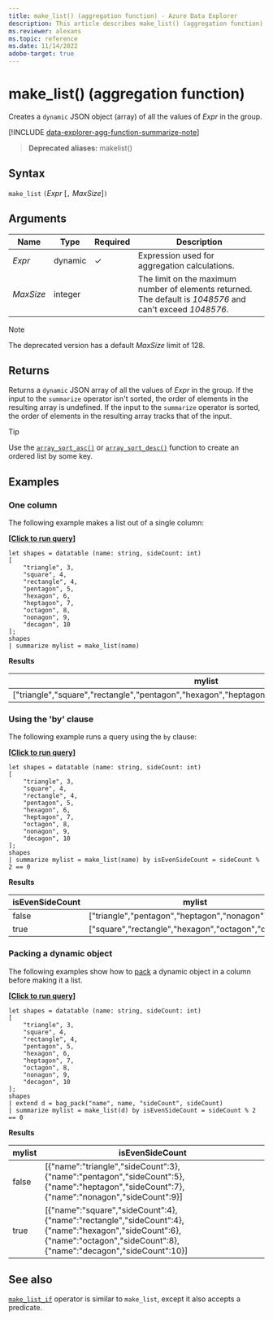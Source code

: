 ```yaml
---
title: make_list() (aggregation function) - Azure Data Explorer
description: This article describes make_list() (aggregation function) in Azure Data Explorer.
ms.reviewer: alexans
ms.topic: reference
ms.date: 11/14/2022
adobe-target: true
---
```

# make_list() (aggregation function)

Creates a `dynamic` JSON object (array) of all the values of *Expr* in the group.

[!INCLUDE [data-explorer-agg-function-summarize-note](../../includes/data-explorer-agg-function-summarize-note.md)]

> **Deprecated aliases:** makelist()

## Syntax

`make_list` `(`*Expr* [`,` *MaxSize*]`)`

## Arguments

| Name | Type | Required | Description |
|--|--|--|--|
| *Expr* | dynamic | &check; | Expression used for aggregation calculations. |
| *MaxSize* | integer |  | The limit on the maximum number of elements returned. The default is *1048576* and can't exceed *1048576*. |

> [!NOTE]
> The deprecated version has a default *MaxSize* limit of 128.

## Returns

Returns a `dynamic` JSON array of all the values of *Expr* in the group.
If the input to the `summarize` operator isn't sorted, the order of elements in the resulting array is undefined.
If the input to the `summarize` operator is sorted, the order of elements in the resulting array tracks that of the input.

> [!TIP]
> Use the [`array_sort_asc()`](./arraysortascfunction.md) or [`array_sort_desc()`](./arraysortdescfunction.md) function to create an ordered list by some key.

## Examples

### One column

The following example makes a list out of a single column:

**\[**[**Click to run query**](https://dataexplorer.azure.com/clusters/help/databases/Samples?query=H4sIAAAAAAAAAz3PzwrCMAwG8HufIuzkYAfF/xNPPoaI1C1sxTadbQYqPrydy0wu4Zfv8llkiK3uMMIRas1pbxZhRtphCZGDoaaAaGo8+Z64BEOcq7OCNFn6amosZgUsi5Hio9dhgJVAwIqn0GQdEuvGU6K1UItPkc1fuim0FfLVJDsR8iSyF6mxElnM1eWgxnLqA7F3TgfzRnAvayKnvk7f8Trcv7r5F8QGBpEMAQAA)**\]**

```kusto
let shapes = datatable (name: string, sideCount: int)
[
    "triangle", 3,
    "square", 4,
    "rectangle", 4,
    "pentagon", 5,
    "hexagon", 6,
    "heptagon", 7,
    "octagon", 8,
    "nonagon", 9,
    "decagon", 10
];
shapes
| summarize mylist = make_list(name)
```

**Results**

|mylist|
|---|
|["triangle","square","rectangle","pentagon","hexagon","heptagon","octagon","nonagon","decagon"]|

### Using the 'by' clause

The following example runs a query using the `by` clause:

**\[**[**Click to run query**](https://dataexplorer.azure.com/clusters/help/databases/Samples?query=H4sIAAAAAAAAAz3Py26DMBCF4b2f4ggpUiOxIEnTCxWrKE+QZRVVDoyIVTwmeKhK1YePCQZ7Y30+m78hgb/qljwKVFrCvTSEJ9aWcnjpDNcpvKno4HqWHIZlrT4VwknCr+a6oSTFLp3I33rdjfAcoaNS5tFsLbHo2nGgfaQr/UZ5WaSdR6+RXClukrco7Dhu3qNUVEbZZOr8oaY49Q/fW6s780ewQ2O8hF6rv+lrfD9y17gMMP74Q3yae8NoaccKWxQFsjvUEHjHNAEAAA==)**\]**

```kusto
let shapes = datatable (name: string, sideCount: int)
[
    "triangle", 3,
    "square", 4,
    "rectangle", 4,
    "pentagon", 5,
    "hexagon", 6,
    "heptagon", 7,
    "octagon", 8,
    "nonagon", 9,
    "decagon", 10
];
shapes
| summarize mylist = make_list(name) by isEvenSideCount = sideCount % 2 == 0
```

**Results**

|isEvenSideCount| mylist|
|---|---|
|false|["triangle","pentagon","heptagon","nonagon"]|
|true|["square","rectangle","hexagon","octagon","decagon"]|

### Packing a dynamic object

The following examples show how to [pack](./packfunction.md) a dynamic object in a column before making it a list.

**\[**[**Click to run query**](https://dataexplorer.azure.com/clusters/help/databases/Samples?query=H4sIAAAAAAAAA03PTWrDMBAF4L1OMRgKNniR/qcpXoWeIMtSysQaHBFr5FjjkJQevmMshVoLi09vhF5PAvGAA0VowKLo2vcEJaOnDUQZHXc1RGdpGyaWDTiWynwa0K/QU+Sup6KGx3qheJpwnOEpwUit5FC2gViwC6z0nOhAlyQvNxly6DVRaCUssk7CgVPmLYmlNsn9yny9m6Wc+QW6CLEFqz0HbI9lMVfU2Pyr9eG5YvGvbqVzcfIeR/dD4K+9i6LzHo/0Pe9LW8H+Ci5+nIl3eUoTtxvgDh6gaWD1B75NBjppAQAA)**\]**

```kusto
let shapes = datatable (name: string, sideCount: int)
[
    "triangle", 3,
    "square", 4,
    "rectangle", 4,
    "pentagon", 5,
    "hexagon", 6,
    "heptagon", 7,
    "octagon", 8,
    "nonagon", 9,
    "decagon", 10
];
shapes
| extend d = bag_pack("name", name, "sideCount", sideCount)
| summarize mylist = make_list(d) by isEvenSideCount = sideCount % 2 == 0
```

**Results**

|mylist|isEvenSideCount|
|---|---|
|false|[{"name":"triangle","sideCount":3},{"name":"pentagon","sideCount":5},{"name":"heptagon","sideCount":7},{"name":"nonagon","sideCount":9}]|
|true|[{"name":"square","sideCount":4},{"name":"rectangle","sideCount":4},{"name":"hexagon","sideCount":6},{"name":"octagon","sideCount":8},{"name":"decagon","sideCount":10}]|

## See also

[`make_list_if`](./makelistif-aggfunction.md) operator is similar to `make_list`, except it also accepts a predicate.
